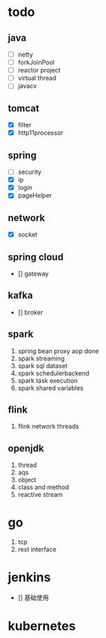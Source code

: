 # todo

## java 
- [ ] netty
- [ ] forkJoinPool
- [ ] reactor project
- [ ] virtual thread
- [ ] javacv

## tomcat 
- [x] filter 
- [x] http11processor

## spring
- [ ] security
- [x] ip
- [x] login
- [x] pageHelper

## network
- [x] socket 

## spring cloud 
- [] gateway

## kafka
- [] broker
  
## spark
1. spring bean proxy aop done
2. spark streaming
3. spark sql dataset
4. spark schedulerbackend
5. spark task execution
6. spark shared variables

## flink

1. flink network threads


## openjdk
1. thread
2. aqs
3. object
4. class and method
5. reactive stream

# go

1. tcp
2. rest interface

# jenkins
- [] 基础使用

# kubernetes






